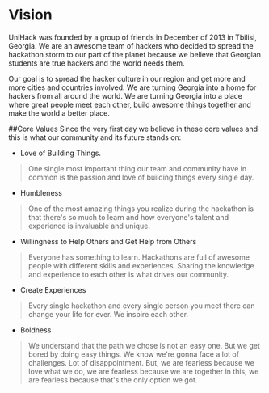 # Vision

UniHack was founded by a group of friends in December of 2013 in Tbilisi, Georgia. We are an awesome team of hackers who decided to spread the hackathon storm to our part of the planet because we believe that Georgian students are true hackers and the world needs them.

Our goal is to spread the hacker culture in our region and get more and more cities and countries involved. We are turning Georgia into a home for hackers from all around the world. We are turning Georgia into a place where great people meet each other, build awesome things together and make the world a better place. 

##Core Values
Since the very first day we believe in these core values and this is what our community and its future stands on:

* Love of Building Things.

>One single most important thing our team and community have in common is the passion and love of building things every single day.


* Humbleness

>One of the most amazing things you realize during the hackathon is that there's so much to learn and how everyone's talent and experience is invaluable and unique. 

* Willingness to Help Others and Get Help from Others

>Everyone has something to learn. Hackathons are full of awesome people with different skills and experiences. Sharing the knowledge and experience to each other is what drives our community.  

* Create Experiences

>Every single hackathon and every single person you meet there can change your life for ever. We inspire each other. 

* Boldness

>We understand that the path we chose is not an easy one. But we get bored by doing easy things. We know we're gonna face a lot of challenges. Lot of disappointment. But, we are fearless because we love what we do, we are fearless because we are together in this, we are fearless because that's the only option we got. 

